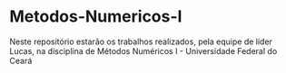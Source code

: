 # Metodos-Numericos-I
Neste repositório estarão os trabalhos realizados, pela equipe de líder Lucas, na disciplina de Métodos Numéricos I - Universidade Federal do Ceará
